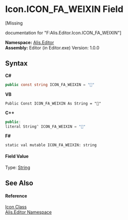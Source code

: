# Icon.ICON_FA_WEIXIN Field
 

\[Missing <summary> documentation for "F:Alis.Editor.Icon.ICON_FA_WEIXIN"\]

**Namespace:**&nbsp;<a href="b150ade4-39de-a232-5f06-d3cdc1b2c538">Alis.Editor</a><br />**Assembly:**&nbsp;Editor (in Editor.exe) Version: 1.0.0

## Syntax

**C#**<br />
``` C#
public const string ICON_FA_WEIXIN = ""
```

**VB**<br />
``` VB
Public Const ICON_FA_WEIXIN As String = ""
```

**C++**<br />
``` C++
public:
literal String^ ICON_FA_WEIXIN = ""
```

**F#**<br />
``` F#
static val mutable ICON_FA_WEIXIN: string
```


#### Field Value
Type: <a href="https://docs.microsoft.com/dotnet/api/system.string" target="_blank">String</a>

## See Also


#### Reference
<a href="cc0f883c-67f8-f772-c6d7-a60b129f22a7">Icon Class</a><br /><a href="b150ade4-39de-a232-5f06-d3cdc1b2c538">Alis.Editor Namespace</a><br />